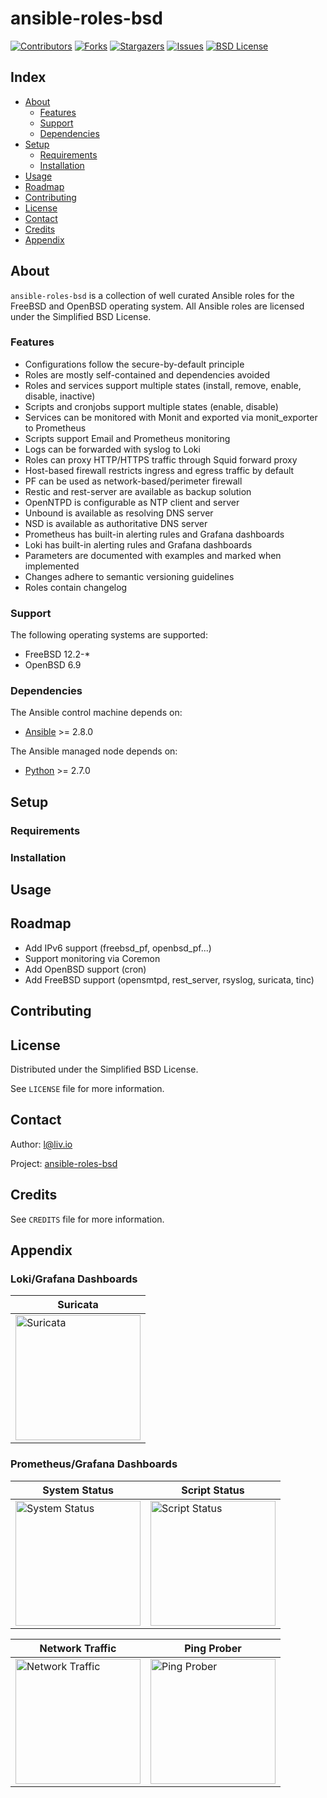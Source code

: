 # ansible-roles-bsd

<!-- shields.io -->
[![Contributors][contributors-shield]][contributors-url]
[![Forks][forks-shield]][forks-url]
[![Stargazers][stars-shield]][stars-url]
[![Issues][issues-shield]][issues-url]
[![BSD License][license-shield]][license-url]

## Index

* [About](#about)
  * [Features](#features)
  * [Support](#support)
  * [Dependencies](#dependencies)
* [Setup](#setup)
  * [Requirements](#requirements)
  * [Installation](#installation)
* [Usage](#usage)
* [Roadmap](#roadmap)
* [Contributing](#contributing)
* [License](#license)
* [Contact](#contact)
* [Credits](#credits)
* [Appendix](#appendix)

## About

`ansible-roles-bsd` is a collection of well curated Ansible roles for the FreeBSD and OpenBSD operating system. All Ansible roles are licensed under the Simplified BSD License.

### Features

* Configurations follow the secure-by-default principle
* Roles are mostly self-contained and dependencies avoided
* Roles and services support multiple states (install, remove, enable, disable, inactive)
* Scripts and cronjobs support multiple states (enable, disable)
* Services can be monitored with Monit and exported via monit_exporter to Prometheus
* Scripts support Email and Prometheus monitoring
* Logs can be forwarded with syslog to Loki
* Roles can proxy HTTP/HTTPS traffic through Squid forward proxy
* Host-based firewall restricts ingress and egress traffic by default
* PF can be used as network-based/perimeter firewall
* Restic and rest-server are available as backup solution
* OpenNTPD is configurable as NTP client and server
* Unbound is available as resolving DNS server
* NSD is available as authoritative DNS server
* Prometheus has built-in alerting rules and Grafana dashboards
* Loki has built-in alerting rules and Grafana dashboards
* Parameters are documented with examples and marked when implemented
* Changes adhere to semantic versioning guidelines
* Roles contain changelog

### Support

The following operating systems are supported:
* FreeBSD 12.2-*
* OpenBSD 6.9

### Dependencies

The Ansible control machine depends on:
* [Ansible](https://github.com/ansible/ansible) >= 2.8.0

The Ansible managed node depends on:
* [Python](https://github.com/python/cpython) >= 2.7.0

## Setup

### Requirements

### Installation

## Usage

## Roadmap

* Add IPv6 support (freebsd_pf, openbsd_pf...)
* Support monitoring via Coremon
* Add OpenBSD support (cron)
* Add FreeBSD support (opensmtpd, rest_server, rsyslog, suricata, tinc)

## Contributing

## License

Distributed under the Simplified BSD License.

See `LICENSE` file for more information.

## Contact

Author: l@liv.io

Project: [ansible-roles-bsd](https://github.com/liv-io/ansible-roles-bsd)

## Credits

See `CREDITS` file for more information.

## Appendix

### Loki/Grafana Dashboards

| Suricata |
| --- |
| <img src=https://user-images.githubusercontent.com/19646270/101278206-40784280-37ba-11eb-8108-54231ae62679.png height="200" title="Suricata"> |

### Prometheus/Grafana Dashboards

| System Status | Script Status |
| --- | --- |
| <img src=https://user-images.githubusercontent.com/19646270/101277238-57fffd00-37b3-11eb-8fc4-3dc013536e37.png height="200" title="System Status"> | <img src=https://user-images.githubusercontent.com/19646270/101277235-546c7600-37b3-11eb-8561-303f2b62d178.png height="200" title="Script Status"> |

| Network Traffic | Ping Prober |
| --- | --- |
| <img src=https://user-images.githubusercontent.com/19646270/101277644-32282780-37b6-11eb-9131-5a58aae74f42.png height="200" title="Network Traffic"> | <img src=https://user-images.githubusercontent.com/19646270/101277645-33595480-37b6-11eb-841f-68738ca45693.png height="200" title="Ping Prober"> |

<!-- shields.io -->
[contributors-shield]: https://img.shields.io/github/contributors/liv-io/ansible-roles-bsd.svg?style=flat
[contributors-url]: https://github.com/liv-io/ansible-roles-bsd/graphs/contributors
[forks-shield]: https://img.shields.io/github/forks/liv-io/ansible-roles-bsd.svg?style=flat
[forks-url]: https://github.com/liv-io/ansible-roles-bsd/network/members
[stars-shield]: https://img.shields.io/github/stars/liv-io/ansible-roles-bsd.svg?style=flat
[stars-url]: https://github.com/liv-io/ansible-roles-bsd/stargazers
[issues-shield]: https://img.shields.io/github/issues/liv-io/ansible-roles-bsd.svg?style=flat
[issues-url]: https://github.com/liv-io/ansible-roles-bsd/issues
[license-shield]: https://img.shields.io/github/license/liv-io/ansible-roles-bsd.svg?style=flat
[license-url]: https://github.com/liv-io/ansible-roles-bsd/blob/master/LICENSE
